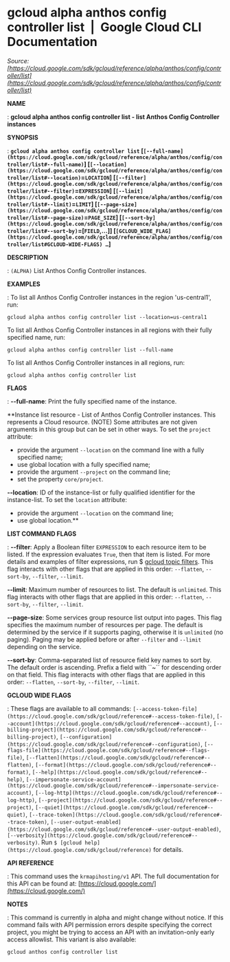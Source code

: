 # gcloud alpha anthos config controller list  |  Google Cloud CLI Documentation

*Source: [https://cloud.google.com/sdk/gcloud/reference/alpha/anthos/config/controller/list](https://cloud.google.com/sdk/gcloud/reference/alpha/anthos/config/controller/list)*

**NAME**

: **gcloud alpha anthos config controller list - list Anthos Config Controller instances**

**SYNOPSIS**

: **`gcloud alpha anthos config controller list` [`[--full-name](https://cloud.google.com/sdk/gcloud/reference/alpha/anthos/config/controller/list#--full-name)`] [`[--location](https://cloud.google.com/sdk/gcloud/reference/alpha/anthos/config/controller/list#--location)`=`LOCATION`] [`[--filter](https://cloud.google.com/sdk/gcloud/reference/alpha/anthos/config/controller/list#--filter)`=`EXPRESSION`] [`[--limit](https://cloud.google.com/sdk/gcloud/reference/alpha/anthos/config/controller/list#--limit)`=`LIMIT`] [`[--page-size](https://cloud.google.com/sdk/gcloud/reference/alpha/anthos/config/controller/list#--page-size)`=`PAGE_SIZE`] [`[--sort-by](https://cloud.google.com/sdk/gcloud/reference/alpha/anthos/config/controller/list#--sort-by)`=[`FIELD`,…]] [`[GCLOUD_WIDE_FLAG](https://cloud.google.com/sdk/gcloud/reference/alpha/anthos/config/controller/list#GCLOUD-WIDE-FLAGS) …`]**

**DESCRIPTION**

: `(ALPHA)` List Anthos Config Controller instances.

**EXAMPLES**

: To list all Anthos Config Controller instances in the region 'us-central1', run:

```
gcloud alpha anthos config controller list --location=us-central1
```

To list all Anthos Config Controller instances in all regions with their fully
specified name, run:

```
gcloud alpha anthos config controller list --full-name
```

To list all Anthos Config Controller instances in all regions, run:

```
gcloud alpha anthos config controller list
```

**FLAGS**

: **--full-name**:
Print the fully specified name of the instance.

**Instance list resource - List of Anthos Config Controller instances. This
represents a Cloud resource. (NOTE) Some attributes are not given arguments in
this group but can be set in other ways.
To set the `project` attribute:

- provide the argument `--location` on the command line with a fully
specified name;
- use global location with a fully specified name;
- provide the argument `--project` on the command line;
- set the property `core/project`.

**--location**:
ID of the instance-list or fully qualified identifier for the instance-list.
To set the `location` attribute:

- provide the argument `--location` on the command line;
- use global location.**

**LIST COMMAND FLAGS**

: **--filter**:
Apply a Boolean filter `EXPRESSION` to each resource item
to be listed. If the expression evaluates `True`, then that item is
listed. For more details and examples of filter expressions, run $ [gcloud topic filters](https://cloud.google.com/sdk/gcloud/reference/topic/filters). This flag
interacts with other flags that are applied in this order:
`--flatten`, `--sort-by`, `--filter`,
`--limit`.

**--limit**:
Maximum number of resources to list. The default is `unlimited`. This
flag interacts with other flags that are applied in this order:
`--flatten`, `--sort-by`, `--filter`,
`--limit`.

**--page-size**:
Some services group resource list output into pages. This flag specifies the
maximum number of resources per page. The default is determined by the service
if it supports paging, otherwise it is `unlimited` (no paging).
Paging may be applied before or after `--filter` and
`--limit` depending on the service.

**--sort-by**:
Comma-separated list of resource field key names to sort by. The default order
is ascending. Prefix a field with ``~´´ for descending order on that
field. This flag interacts with other flags that are applied in this order:
`--flatten`, `--sort-by`, `--filter`,
`--limit`.

**GCLOUD WIDE FLAGS**

: These flags are available to all commands: `[--access-token-file](https://cloud.google.com/sdk/gcloud/reference#--access-token-file)`,
`[--account](https://cloud.google.com/sdk/gcloud/reference#--account)`, `[--billing-project](https://cloud.google.com/sdk/gcloud/reference#--billing-project)`,
`[--configuration](https://cloud.google.com/sdk/gcloud/reference#--configuration)`,
`[--flags-file](https://cloud.google.com/sdk/gcloud/reference#--flags-file)`,
`[--flatten](https://cloud.google.com/sdk/gcloud/reference#--flatten)`, `[--format](https://cloud.google.com/sdk/gcloud/reference#--format)`, `[--help](https://cloud.google.com/sdk/gcloud/reference#--help)`, `[--impersonate-service-account](https://cloud.google.com/sdk/gcloud/reference#--impersonate-service-account)`,
`[--log-http](https://cloud.google.com/sdk/gcloud/reference#--log-http)`,
`[--project](https://cloud.google.com/sdk/gcloud/reference#--project)`, `[--quiet](https://cloud.google.com/sdk/gcloud/reference#--quiet)`, `[--trace-token](https://cloud.google.com/sdk/gcloud/reference#--trace-token)`, `[--user-output-enabled](https://cloud.google.com/sdk/gcloud/reference#--user-output-enabled)`,
`[--verbosity](https://cloud.google.com/sdk/gcloud/reference#--verbosity)`.
Run `$ [gcloud help](https://cloud.google.com/sdk/gcloud/reference)` for details.

**API REFERENCE**

: This command uses the `krmapihosting/v1` API. The full documentation
for this API can be found at: [https://cloud.google.com/](https://cloud.google.com/)

**NOTES**

: This command is currently in alpha and might change without notice. If this
command fails with API permission errors despite specifying the correct project,
you might be trying to access an API with an invitation-only early access
allowlist. This variant is also available:

```
gcloud anthos config controller list
```